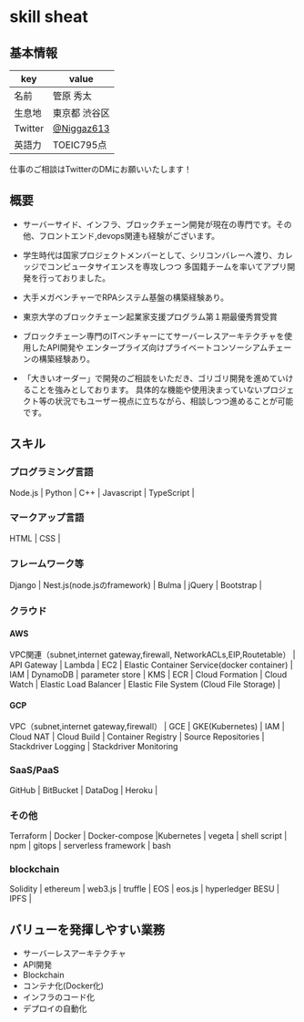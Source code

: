 # skill sheat

## 基本情報

|key|value|
|----|----|
|名前|管原 秀太|
|生息地|東京都 渋谷区|
|Twitter|[@Niggaz613](https://twitter.com/Niggaz613)|
|英語力|TOEIC795点|

仕事のご相談はTwitterのDMにお願いいたします！

## 概要

- サーバーサイド、インフラ、ブロックチェーン開発が現在の専門です。その他、フロントエンド,devops関連も経験がございます。

- 学生時代は国家プロジェクトメンバーとして、シリコンバレーへ渡り、カレッジでコンピュータサイエンスを専攻しつつ
多国籍チームを率いてアプリ開発を行っておりました。

- 大手メガベンチャーでRPAシステム基盤の構築経験あり。

- 東京大学のブロックチェーン起業家支援プログラム第１期最優秀賞受賞

- ブロックチェーン専門のITベンチャーにてサーバーレスアーキテクチャを使用したAPI開発や
エンタープライズ向けプライベートコンソーシアムチェーンの構築経験あり。

- 「大きいオーダー」で開発のご相談をいただき、ゴリゴリ開発を進めていけることを強みとしております。
具体的な機能や使用決まっていないプロジェクト等の状況でもユーザー視点に立ちながら、相談しつつ進めることが可能です。

## スキル

### プログラミング言語

Node.js | Python | C++ | Javascript | TypeScript |

### マークアップ言語

HTML | CSS | 

### フレームワーク等

Django | Nest.js(node.jsのframework) | Bulma | jQuery  | Bootstrap |

### クラウド

#### AWS

VPC関連（subnet,internet gateway,firewall, NetworkACLs,EIP,Routetable） | API Gateway | Lambda | EC2 | Elastic Container Service(docker container) | IAM | DynamoDB | parameter store | KMS | ECR | Cloud Formation | Cloud Watch | Elastic Load Balancer | Elastic File System (Cloud File Storage) |

#### GCP

VPC（subnet,internet gateway,firewall） | GCE | GKE(Kubernetes) | IAM | Cloud NAT | Cloud Build | Container Registry | Source Repositories | Stackdriver Logging | Stackdriver Monitoring

### SaaS/PaaS

GitHub | BitBucket | DataDog | Heroku | 

### その他

Terraform | Docker | Docker-compose |Kubernetes | vegeta | shell script | npm | gitops | serverless framework | bash

### blockchain

Solidity | ethereum | web3.js | truffle | EOS | eos.js | hyperledger BESU | IPFS | 

## バリューを発揮しやすい業務

- サーバーレスアーキテクチャ
- API開発
- Blockchain
- コンテナ化(Docker化)
- インフラのコード化
- デプロイの自動化
